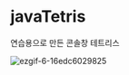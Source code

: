 # javaTetris
연습용으로 만든 콘솔창 테트리스

![ezgif-6-16edc6029825](https://user-images.githubusercontent.com/85796402/142031295-e728334c-13aa-4d72-a71a-8f8d766f26f7.gif)
